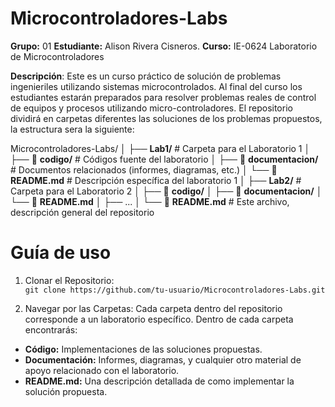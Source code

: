 # Microcontroladores-Labs

**Grupo:** 01
**Estudiante:** Alison Rivera Cisneros.
**Curso:** IE-0624 Laboratorio de Microcontroladores


**Descripción**:  Este es un curso práctico de solución de problemas ingenieriles utilizando sistemas microcontrolados. Al final del curso los estudiantes estarán preparados para resolver problemas reales de control de equipos y procesos utilizando micro-controladores. El repositorio dividirá en carpetas diferentes las soluciones de los problemas propuestos, la estructura sera la siguiente:


Microcontroladores-Labs/
│
├── **Lab1/**                  # Carpeta para el Laboratorio 1
│   ├── 📂 **codigo/**          # Códigos fuente del laboratorio
│   ├── 📂 **documentacion/**   # Documentos relacionados (informes, diagramas, etc.)
│   └── 📄 **README.md**        # Descripción específica del laboratorio 1
│
├── **Lab2/**                  # Carpeta para el Laboratorio 2
│   ├── 📂 **codigo/**
│   ├── 📂 **documentacion/**
│   └── 📄 **README.md**
│
├── ...
│
└── 📄 **README.md**           # Este archivo, descripción general del repositorio



# Guía de uso

1. Clonar el Repositorio:  
  `git clone https://github.com/tu-usuario/Microcontroladores-Labs.git`


2. Navegar por las Carpetas: Cada carpeta dentro del repositorio corresponde a un laboratorio específico. Dentro de cada carpeta encontrarás:
- **Código:** Implementaciones de las soluciones propuestas.
- **Documentación:** Informes, diagramas, y cualquier otro material de apoyo relacionado con el laboratorio.
- **README.md:** Una descripción detallada de como implementar la solución propuesta.
